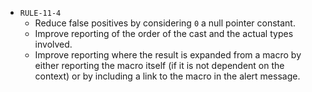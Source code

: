  - `RULE-11-4`
   - Reduce false positives by considering `0` a null pointer constant.
   - Improve reporting of the order of the cast and the actual types involved.
   - Improve reporting where the result is expanded from a macro by either reporting the macro itself (if it is not dependent on the context) or by including a link to the macro in the alert message.